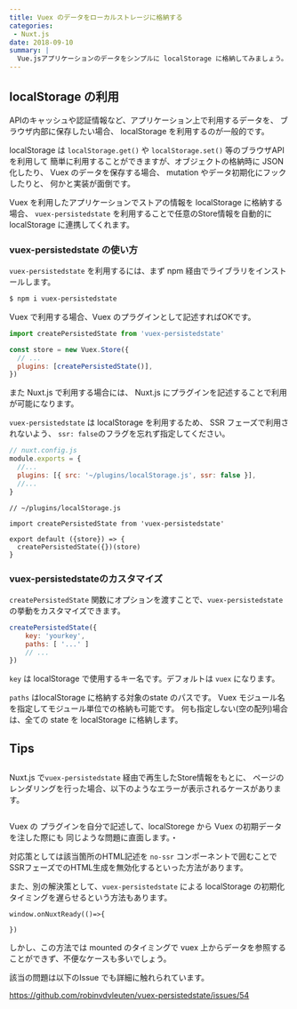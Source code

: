 ```yaml
---
title: Vuex のデータをローカルストレージに格納する
categories:
 - Nuxt.js
date: 2018-09-10
summary: | 
  Vue.jsアプリケーションのデータをシンプルに localStorage に格納してみましょう。
---
```


## localStorage の利用

APIのキャッシュや認証情報など、アプリケーション上で利用するデータを、
ブラウザ内部に保存したい場合、 localStorage を利用するのが一般的です。

localStorage は `localStorage.get()` や `localStorage.set()` 等のブラウザAPI を利用して
簡単に利用することができますが、オブジェクトの格納時に JSON 化したり、
Vuex のデータを保存する場合、 mutation やデータ初期化にフックしたりと、
何かと実装が面倒です。

Vuex を利用したアプリケーションでストアの情報を localStorage に格納する場合、
`vuex-persistedstate` を利用することで任意のStore情報を自動的に localStorage に連携してくれます。

### vuex-persistedstate の使い方

`vuex-persistedstate` を利用するには、まず npm 経由でライブラリをインストールします。

```bash
$ npm i vuex-persistedstate
```

Vuex で利用する場合、Vuex のプラグインとして記述すればOKです。

```js
import createPersistedState from 'vuex-persistedstate'

const store = new Vuex.Store({
  // ...
  plugins: [createPersistedState()],
})
```

また Nuxt.js で利用する場合には、 Nuxt.js にプラグインを記述することで利用が可能になります。

`vuex-persistedstate` は localStorage を利用するため、 SSR フェーズで利用されないよう、
`ssr: false`のフラグを忘れず指定してください。

```js
// nuxt.config.js
module.exports = {
  //...
  plugins: [{ src: '~/plugins/localStorage.js', ssr: false }],
  //...
}
```

```
// ~/plugins/localStorage.js

import createPersistedState from 'vuex-persistedstate'

export default ({store}) => {
  createPersistedState({})(store)
}
```

### vuex-persistedstateのカスタマイズ

`createPersistedState` 関数にオプションを渡すことで、`vuex-persistedstate`の挙動をカスタマイズできます。

```js
createPersistedState({
    key: 'yourkey',
    paths: [ '...' ]
    // ...
})
```

`key` は localStorage で使用するキー名です。デフォルトは `vuex` になります。

`paths` はlocalStorage に格納する対象のstate のパスです。 
Vuex モジュール名を指定してモジュール単位での格納も可能です。
何も指定しない(空の配列)場合は、全ての state を localStorage に格納します。

## Tips 

## 

Nuxt.js で`vuex-persistedstate` 経由で再生したStore情報をもとに、
ページのレンダリングを行った場合、以下のようなエラーが表示されるケースがあります。

```text

```

Vuex の プラグインを自分で記述して、localStorege から Vuex の初期データを注した際にも
同じような問題に直面します。・

対応策としては該当箇所のHTML記述を `no-ssr` コンポーネントで囲むことで
SSRフェーズでのHTML生成を無効化するといった方法があります。

また、別の解決策として、`vuex-persistedstate` による localStorage の初期化タイミングを遅らせるという方法もあります。 

```
window.onNuxtReady(()=>{

})
```

しかし、この方法では mounted のタイミングで vuex 上からデータを参照することができず、不便なケースも多いでしょう。

該当の問題は以下のIssue でも詳細に触れられています。

https://github.com/robinvdvleuten/vuex-persistedstate/issues/54

　
